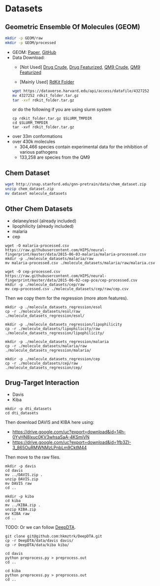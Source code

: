 # Datasets

## Geometric Ensemble Of Molecules (GEOM)

```bash
mkdir -p GEOM/raw
mkdir -p GEOM/processed
```

+ GEOM: [Paper](https://arxiv.org/pdf/2006.05531v3.pdf), [GitHub](https://github.com/learningmatter-mit/geom)
+ Data Download:
    + [Not Used] [Drug Crude](https://dataverse.harvard.edu/api/access/datafile/4360331),
      [Drug Featurized](https://dataverse.harvard.edu/api/access/datafile/4327295),
      [QM9 Crude](https://dataverse.harvard.edu/api/access/datafile/4327190),
      [QM9 Featurized](https://dataverse.harvard.edu/api/access/datafile/4327191)

    + [Mainly Used] [RdKit Folder](https://dataverse.harvard.edu/api/access/datafile/4327252)
    ```bash
    wget https://dataverse.harvard.edu/api/access/datafile/4327252
    mv 4327252 rdkit_folder.tar.gz
    tar -xvf rdkit_folder.tar.gz
    ```
    or do the following if you are using slurm system
    ```
    cp rdkit_folder.tar.gz $SLURM_TMPDIR
    cd $SLURM_TMPDIR
    tar -xvf rdkit_folder.tar.gz
    ```
+ over 33m conformations
+ over 430k molecules
    + 304,466 species contain experimental data for the inhibition of various pathogens
    + 133,258 are species from the QM9

## Chem Dataset

```bash
wget http://snap.stanford.edu/gnn-pretrain/data/chem_dataset.zip
unzip chem_dataset.zip
mv dataset molecule_datasets
```

## Other Chem Datasets

- delaney/esol (already included)
- lipophilicity (already included)
- malaria
- cep

```
wget -O malaria-processed.csv https://raw.githubusercontent.com/HIPS/neural-fingerprint/master/data/2015-06-03-malaria/malaria-processed.csv
mkdir -p ./molecule_datasets/malaria/raw
mv malaria-processed.csv ./molecule_datasets/malaria/raw/malaria.csv

wget -O cep-processed.csv https://raw.githubusercontent.com/HIPS/neural-fingerprint/master/data/2015-06-02-cep-pce/cep-processed.csv
mkdir -p ./molecule_datasets/cep/raw
mv cep-processed.csv ./molecule_datasets/cep/raw/cep.csv
```

Then we copy them for the regression (more atom features).
```
mkdir -p ./molecule_datasets_regression/esol
cp -r ./molecule_datasets/esol/raw               ./molecule_datasets_regression/esol/

mkdir -p ./molecule_datasets_regression/lipophilicity
cp -r ./molecule_datasets/lipophilicity/raw      ./molecule_datasets_regression/lipophilicity/

mkdir -p ./molecule_datasets_regression/malaria
cp -r ./molecule_datasets/malaria/raw            ./molecule_datasets_regression/malaria/

mkdir -p ./molecule_datasets_regression/cep
cp -r ./molecule_datasets/cep/raw                ./molecule_datasets_regression/cep/
```

## Drug-Target Interaction

- Davis
- Kiba

```
mkdir -p dti_datasets
cd dti_datasets
```

Then download DAVIS and KIBA here using:
- https://drive.google.com/uc?export=download&id=14h-0YyHN8lxuc0KV3whsaSaA-4KSmiVN
- https://drive.google.com/uc?export=download&id=1fb3ZI-3_865OuRMWNMzLPnbLm9CktM44

Then move to the raw files.
```
mkdir -p davis
cd davis
mv ../DAVIS.zip .
unzip DAVIS.zip
mv DAVIS raw
cd ..

mkdir -p kiba
cd kiba
mv ../KIBA.zip .
unzip KIBA.zip
mv KIBA raw
cd ..
```

TODO:
Or we can follow [DeepDTA](https://github.com/hkmztrk/DeepDTA).
```
git clone git@github.com:hkmztrk/DeepDTA.git
cp -r DeepDTA/data/davis davis/
cp -r DeepDTA/data/kiba kiba/

cd davis
python preprocess.py > preprocess.out
cd ..

cd kiba
python preprocess.py > preprocess.out
cd ..
```
